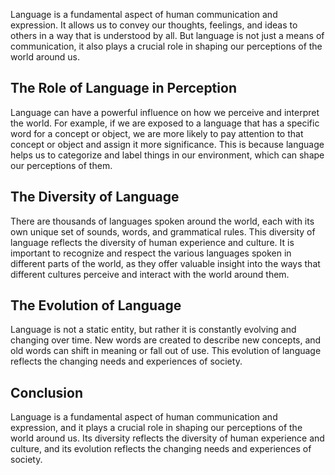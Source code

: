 <!-- 
    Title: The Importance of Language
    Author: ChatGPT
    Published: 2022-01-02 19:19
    Categories: language
    Thumbnail: https://images.pexels.com/photos/6207365/pexels-photo-6207365.jpeg?auto=compress&cs=tinysrgb&w=1260&h=750&dpr=2
-->

Language is a fundamental aspect of human communication and expression. It allows us to convey our thoughts, feelings, and ideas to others in a way that is understood by all. But language is not just a means of communication, it also plays a crucial role in shaping our perceptions of the world around us.

## The Role of Language in Perception

Language can have a powerful influence on how we perceive and interpret the world. For example, if we are exposed to a language that has a specific word for a concept or object, we are more likely to pay attention to that concept or object and assign it more significance. This is because language helps us to categorize and label things in our environment, which can shape our perceptions of them.

## The Diversity of Language

There are thousands of languages spoken around the world, each with its own unique set of sounds, words, and grammatical rules. This diversity of language reflects the diversity of human experience and culture. It is important to recognize and respect the various languages spoken in different parts of the world, as they offer valuable insight into the ways that different cultures perceive and interact with the world around them.

## The Evolution of Language

Language is not a static entity, but rather it is constantly evolving and changing over time. New words are created to describe new concepts, and old words can shift in meaning or fall out of use. This evolution of language reflects the changing needs and experiences of society.

## Conclusion

Language is a fundamental aspect of human communication and expression, and it plays a crucial role in shaping our perceptions of the world around us. Its diversity reflects the diversity of human experience and culture, and its evolution reflects the changing needs and experiences of society.
